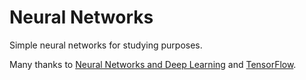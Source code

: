 # Neural Networks
Simple neural networks for studying purposes.

Many thanks to [Neural Networks and Deep Learning](http://neuralnetworksanddeeplearning.com/) and [TensorFlow](https://www.tensorflow.org/).
